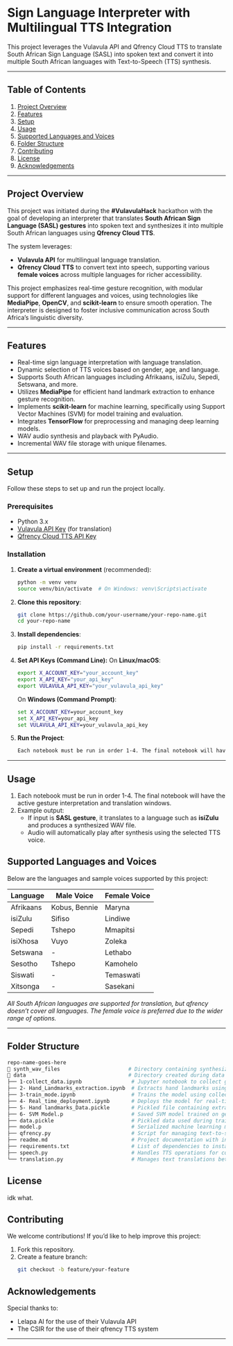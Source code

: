 # **Sign Language Interpreter with Multilingual TTS Integration**  
This project leverages the Vulavula API and Qfrency Cloud TTS to translate South African Sign Language (SASL) into spoken text and convert it into multiple South African languages with Text-to-Speech (TTS) synthesis.

---

## **Table of Contents**
1. [Project Overview](#project-overview)  
2. [Features](#features)  
3. [Setup](#setup)  
4. [Usage](#usage)  
5. [Supported Languages and Voices](#supported-languages-and-voices)  
6. [Folder Structure](#folder-structure)  
7. [Contributing](#contributing)  
8. [License](#license)  
9. [Acknowledgements](#acknowledgements)  

---

## **Project Overview**  
This project was initiated during the **#VulavulaHack** hackathon with the goal of developing an interpreter that translates **South African Sign Language (SASL) gestures** into spoken text and synthesizes it into multiple South African languages using **Qfrency Cloud TTS**. 

The system leverages:
- **Vulavula API** for multilingual language translation.  
- **Qfrency Cloud TTS** to convert text into speech, supporting various **female voices** across multiple languages for richer accessibility.

This project emphasizes real-time gesture recognition, with modular support for different languages and voices, using technologies like **MediaPipe**, **OpenCV**, and **scikit-learn** to ensure smooth operation. The interpreter is designed to foster inclusive communication across South Africa’s linguistic diversity.


---
## **Features**  
- Real-time sign language interpretation with language translation.  
- Dynamic selection of TTS voices based on gender, age, and language.  
- Supports South African languages including Afrikaans, isiZulu, Sepedi, Setswana, and more.  
- Utilizes **MediaPipe** for efficient hand landmark extraction to enhance gesture recognition.  
- Implements **scikit-learn** for machine learning, specifically using Support Vector Machines (SVM) for model training and evaluation.  
- Integrates **TensorFlow** for preprocessing and managing deep learning models.  
- WAV audio synthesis and playback with PyAudio.  
- Incremental WAV file storage with unique filenames.  

---

## **Setup**  
Follow these steps to set up and run the project locally.

### Prerequisites  
- Python 3.x  
- [Vulavula API Key](https://lelapa.ai) (for translation)  
- [Qfrency Cloud TTS API Key](https://qfrency.com)  

### Installation  

1. **Create a virtual environment** (recommended):
    ```bash
    python -m venv venv
    source venv/bin/activate  # On Windows: venv\Scripts\activate
    ```

2. **Clone this repository**:  
    ```bash
    git clone https://github.com/your-username/your-repo-name.git
    cd your-repo-name
    ```

3. **Install dependencies**:
    ```bash
    pip install -r requirements.txt
    ```

4. **Set API Keys (Command Line):**
    On **Linux/macOS**:
    ```bash
    export X_ACCOUNT_KEY="your_account_key"
    export X_API_KEY="your_api_key"
    export VULAVULA_API_KEY="your_vulavula_api_key"
    ```

    On **Windows (Command Prompt)**:
    ```cmd
    set X_ACCOUNT_KEY=your_account_key
    set X_API_KEY=your_api_key
    set VULAVULA_API_KEY=your_vulavula_api_key
    ```

5. **Run the Project**:
    ```bash
    Each notebook must be run in order 1-4. The final notebook will have the active gesture interpretation and translation windows.
    ```


---

## **Usage**  
1. Each notebook must be run in order 1-4. The final notebook will have the active gesture interpretation and translation windows. 
2. Example output:  
   - If input is **SASL gesture**, it translates to a language such as **isiZulu** and produces a synthesized WAV file.  
   - Audio will automatically play after synthesis using the selected TTS voice.


## **Supported Languages and Voices**  
Below are the languages and sample voices supported by this project:  

| **Language** | **Male Voice**  | **Female Voice** |  
|--------------|-----------------|------------------|  
| Afrikaans    | Kobus, Bennie   | Maryna           |  
| isiZulu      | Sifiso          | Lindiwe          |  
| Sepedi       | Tshepo          | Mmapitsi         |  
| isiXhosa     | Vuyo            | Zoleka           |  
| Setswana     |      -          | Lethabo          |  
| Sesotho      | Tshepo          | Kamohelo         |  
| Siswati      |      -          | Temaswati        |  
| Xitsonga     |      -          | Sasekani         |  

*All South African languages are supported for translation, but qfrency doesn’t cover all languages. The female voice is preferred due to the wider range of options.*  

---

## **Folder Structure**  
```bash
repo-name-goes-here  
📂 synth_wav_files                      # Directory containing synthesized WAV audio files  
📂 data                                 # Directory created during data collection  
├── 1-collect_data.ipynb                # Jupyter notebook to collect gesture data for training the model  
├── 2- Hand_Landmarks_extraction.ipynb  # Extracts hand landmarks using MediaPipe or similar tools  
├── 3-train_mode.ipynb                  # Trains the model using collected data and SVM or other ML techniques  
├── 4- Real_time_deployment.ipynb       # Deploys the model for real-time gesture recognition and translation  
├── 5- Hand landmarks_Data.pickle       # Pickled file containing extracted hand landmarks data  
├── 6- SVM Model.p                      # Saved SVM model trained on gesture data  
├── data.pickle                         # Pickled data used during training and testing phases  
├── model.p                             # Serialized machine learning model   
├── qfrency.py                          # Script for managing text-to-speech (TTS) frequency or voice settings  
├── readme.md                           # Project documentation with instructions, dependencies, and usage  
├── requirements.txt                    # List of dependencies to install (useful for setting up the environment)  
├── speech.py                           # Handles TTS operations for converting text to spoken audio  
└── translation.py                      # Manages text translations between supported languages  
```

## License
idk what. 

## **Contributing**  
We welcome contributions! If you’d like to help improve this project:  
1. Fork this repository.  
2. Create a feature branch:  
   ```bash
   git checkout -b feature/your-feature
## Acknowledgements
Special thanks to:
* Lelapa AI for the use of their Vulavula API
* The CSIR for the use of their qfrency TTS system


---

